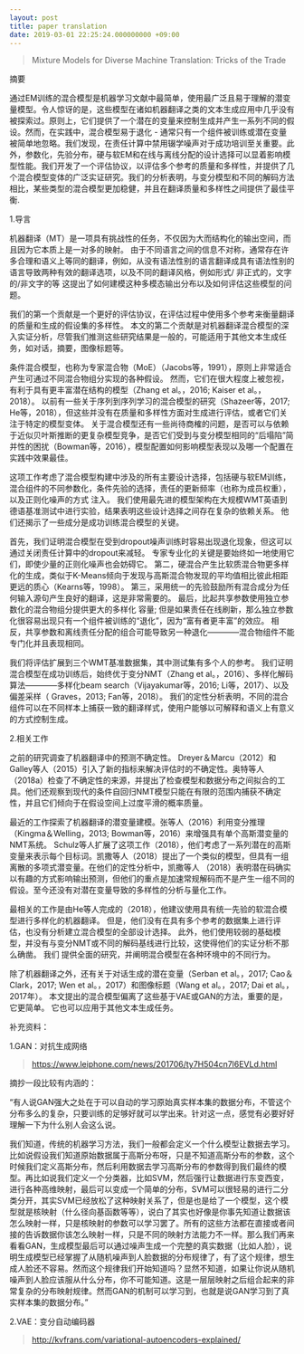 ```yaml
---
layout: post
title: paper translation 
date: 2019-03-01 22:25:24.000000000 +09:00
---
```


> Mixture Models for Diverse Machine Translation: Tricks of the Trade

摘要

通过EM训练的混合模型是机器学习文献中最简单，使用最广泛且易于理解的潜变量模型。令人惊讶的是，这些模型在诸如机器翻译之类的文本生成应用中几乎没有被探索过。原则上，它们提供了一个潜在的变量来控制生成并产生一系列不同的假设。然而，在实践中，混合模型易于退化 - 通常只有一个组件被训练或潜在变量被简单地忽略。我们发现，在责任计算中禁用辍学噪声对于成功培训至关重要。此外，参数化，先验分布，硬与软EM和在线与离线分配的设计选择可以显着影响模型性能。我们开发了一个评估协议，以评估多个参考的质量和多样性，并提供了几个混合模型变体的广泛实证研究。我们的分析表明，与变分模型和不同的解码方法相比，某些类型的混合模型更加稳健，并且在翻译质量和多样性之间提供了最佳平衡.

1.导言

机器翻译（MT）是一项具有挑战性的任务，不仅因为大而结构化的输出空间，而且因为它本质上是一对多的映射。 由于不同语言之间的信息不对称，通常存在许多合理和语义上等同的翻译，例如，从没有语法性别的语言翻译成具有语法性别的语言导致两种有效的翻译选项，以及不同的翻译风格，例如形式/ 非正式的，文字的/非文字的等
这提出了如何建模这种多模态输出分布以及如何评估这些模型的问题。

我们的第一个贡献是一个更好的评估协议，在评估过程中使用多个参考来衡量翻译的质量和生成的假设集的多样性。 本文的第二个贡献是对机器翻译混合模型的深入实证分析，尽管我们推测这些研究结果是一般的，可能适用于其他文本生成任务，如对话，摘要，图像标题等。

条件混合模型，也称为专家混合物（MoE）（Jacobs等，1991），原则上非常适合产生可通过不同混合物组分实现的各种假设。 然而，它们在很大程度上被忽视，有利于具有更丰富潜在结构的模型（Zhang et al。，2016; Kaiser et al。，2018）。 以前有一些关于序列到序列学习的混合模型的研究（Shazeer等，2017; He等，2018），但这些并没有在质量和多样性方面对生成进行评估，或者它们关注于特定的模型变体。 关于混合模型还有一些尚待商榷的问题，是否可以与依赖于近似贝叶斯推断的更复杂模型竞争，是否它们受到与变分模型相同的“后塌陷”简并性的困扰（Bowman等，2016），模型配置如何影响模型表现以及哪一个配置在实践中效果最佳。

这项工作考虑了混合模型构建中涉及的所有主要设计选择，包括硬与软EM训练，混合组件的不同参数化，条件先验的选择，责任的更新频率（也称为成员权重），以及正则化噪声的方式 注入。 我们使用最先进的模型架构在大规模WMT英语到德语基准测试中进行实验，结果表明这些设计选择之间存在复杂的依赖关系。
他们还揭示了一些成分是成功训练混合模型的关键。

首先，我们证明混合模型在受到dropout噪声训练时容易出现退化现象，但这可以通过关闭责任计算中的dropout来减轻。 专家专业化的关键是要始终如一地使用它们，即使少量的正则化噪声也会妨碍它。
第二，硬混合产生比软质混合物更多样化的生成，类似于K-Means倾向于发现与高斯混合物发现的平均值相比彼此相距更远的质心（Kearns等，1998）。 第三，采用统一的先验鼓励所有混合成分为任何输入源句产生良好的翻译，这是非常需要的。 最后，比起共享参数使用独立参数化的混合物组分提供更大的多样化
容量; 但是如果责任在线刷新，那么独立参数化很容易出现只有一个组件被训练的“退化”，因为“富有者更丰富”的效应。 相反，共享参数和离线责任分配的组合可能导致另一种退化————混合物组件不能专门化并且表现相同。

我们将评估扩展到三个WMT基准数据集，其中测试集有多个人的参考。 我们证明混合模型在成功训练后，始终优于变分NMT（Zhang et al。，2016）、多样化解码算法————多样化beam search（Vijayakumar等，2016; Li等，2017）、以及偏差采样（ Graves，2013; Fan等，2018）。 我们的定性分析表明，不同的混合组件可以在不同样本上捕获一致的翻译样式，使用户能够以可解释和语义上有意义的方式控制生成。

2.相关工作

之前的研究调查了机器翻译中的预测不确定性。 Dreyer＆Marcu（2012）和Galley等人（2015）引入了新的指标来解决评估时的不确定性。奥特等人（2018a）检查了不确定性的来源，并提出了检查模型和数据分布之间拟合的工具。他们还观察到现代的条件自回归NMT模型只能在有限的范围内捕获不确定性，并且它们倾向于在假设空间上过度平滑的概率质量。

最近的工作探索了机器翻译的潜变量建模。张等人（2016）利用变分推理（Kingma＆Welling，2013; Bowman等，2016）来增强具有单个高斯潜变量的NMT系统。 Schulz等人扩展了这项工作（2018），他们考虑了一系列潜在的高斯变量来表示每个目标词。凯撒等人（2018）提出了一个类似的模型，但具有一组离散的多项式潜变量。在他们的定性分析中，凯撒等人
（2018）表明潜在码确实以有趣的方式影响输出预测，但他们的重点是加速常规解码而不是产生一组不同的假设。至今还没有对潜在变量导致的多样性的分析与量化工作。

最相关的工作是由He等人完成的（2018），他建议使用具有统一先验的软混合模型进行多样化的机器翻译。 但是，他们没有在具有多个参考的数据集上进行评估，也没有分析建立混合模型的全部设计选择。 此外，他们使用较弱的基础模型，并没有与变分NMT或不同的解码基线进行比较，这使得他们的实证分析不那么确凿。 我们
提供全面的研究，并阐明混合模型在各种环境中的不同行为。

除了机器翻译之外，还有关于对话生成的潜在变量（Serban et al。，2017; Cao＆Clark，2017; Wen et al。，2017）和图像标题（Wang et al。，2017; Dai et al。，2017年）。 本文提出的混合模型偏离了这些基于VAE或GAN的方法，重要的是，它更简单。 它也可以应用于其他文本生成任务。


补充资料： 

1.GAN：对抗生成网络   

> https://www.leiphone.com/news/201706/ty7H504cn7l6EVLd.html

摘抄一段比较有内涵的：

“有人说GAN强大之处在于可以自动的学习原始真实样本集的数据分布，不管这个分布多么的复杂，只要训练的足够好就可以学出来。针对这一点，感觉有必要好好理解一下为什么别人会这么说。

我们知道，传统的机器学习方法，我们一般都会定义一个什么模型让数据去学习。比如说假设我们知道原始数据属于高斯分布呀，只是不知道高斯分布的参数，这个时候我们定义高斯分布，然后利用数据去学习高斯分布的参数得到我们最终的模型。再比如说我们定义一个分类器，比如SVM，然后强行让数据进行东变西变，进行各种高维映射，最后可以变成一个简单的分布，SVM可以很轻易的进行二分类分开，其实SVM已经放松了这种映射关系了，但是也是给了一个模型，这个模型就是核映射（什么径向基函数等等），说白了其实也好像是你事先知道让数据该怎么映射一样，只是核映射的参数可以学习罢了。所有的这些方法都在直接或者间接的告诉数据你该怎么映射一样，只是不同的映射方法能力不一样。那么我们再来看看GAN，生成模型最后可以通过噪声生成一个完整的真实数据（比如人脸），说明生成模型已经掌握了从随机噪声到人脸数据的分布规律了，有了这个规律，想生成人脸还不容易。然而这个规律我们开始知道吗？显然不知道，如果让你说从随机噪声到人脸应该服从什么分布，你不可能知道。这是一层层映射之后组合起来的非常复杂的分布映射规律。然而GAN的机制可以学习到，也就是说GAN学习到了真实样本集的数据分布。”

2.VAE：变分自动编码器

> http://kvfrans.com/variational-autoencoders-explained/


